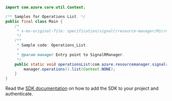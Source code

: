 ```java
import com.azure.core.util.Context;

/** Samples for Operations List. */
public final class Main {
    /*
     * x-ms-original-file: specification/signalr/resource-manager/Microsoft.SignalRService/stable/2022-02-01/examples/Operations_List.json
     */
    /**
     * Sample code: Operations_List.
     *
     * @param manager Entry point to SignalRManager.
     */
    public static void operationsList(com.azure.resourcemanager.signalr.SignalRManager manager) {
        manager.operations().list(Context.NONE);
    }
}
```

Read the [SDK documentation](https://github.com/Azure/azure-sdk-for-java/blob/azure-resourcemanager-signalr_1.0.0-beta.4/sdk/signalr/azure-resourcemanager-signalr/README.md) on how to add the SDK to your project and authenticate.
